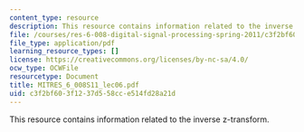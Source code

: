 ```yaml
---
content_type: resource
description: This resource contains information related to the inverse z-transform.
file: /courses/res-6-008-digital-signal-processing-spring-2011/c3f2bf603f1237d558cce514fd28a21d_MITRES_6_008S11_lec06.pdf
file_type: application/pdf
learning_resource_types: []
license: https://creativecommons.org/licenses/by-nc-sa/4.0/
ocw_type: OCWFile
resourcetype: Document
title: MITRES_6_008S11_lec06.pdf
uid: c3f2bf60-3f12-37d5-58cc-e514fd28a21d
---
```

This resource contains information related to the inverse z-transform.
